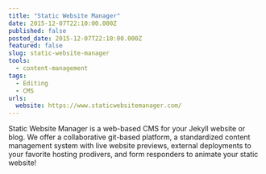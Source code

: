 ```yaml
---
title: "Static Website Manager"
date: 2015-12-07T22:10:00.000Z
published: false
posted_date: 2015-12-07T22:10:00.000Z
featured: false
slug: static-website-manager
tools: 
  - content-management
tags:
  - Editing
  - CMS
urls:
  website: https://www.staticwebsitemanager.com/
---
```

Static Website Manager is a web-based CMS for your Jekyll website or blog. We offer a collaborative git-based platform, a standardized content management system with live website previews, external deployments to your favorite hosting prodivers, and form responders to animate your static website!




